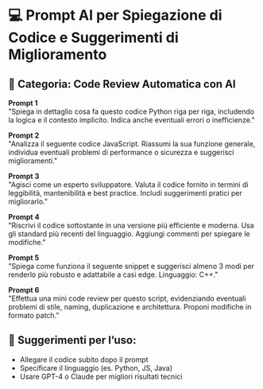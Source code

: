 # 💻 Prompt AI per Spiegazione di Codice e Suggerimenti di Miglioramento

## 🧠 Categoria: Code Review Automatica con AI

**Prompt 1**  
"Spiega in dettaglio cosa fa questo codice Python riga per riga, includendo la logica e il contesto implicito. Indica anche eventuali errori o inefficienze."

**Prompt 2**  
"Analizza il seguente codice JavaScript. Riassumi la sua funzione generale, individua eventuali problemi di performance o sicurezza e suggerisci miglioramenti."

**Prompt 3**  
"Agisci come un esperto sviluppatore. Valuta il codice fornito in termini di leggibilità, mantenibilità e best practice. Includi suggerimenti pratici per migliorarlo."

**Prompt 4**  
"Riscrivi il codice sottostante in una versione più efficiente e moderna. Usa gli standard più recenti del linguaggio. Aggiungi commenti per spiegare le modifiche."

**Prompt 5**  
"Spiega come funziona il seguente snippet e suggerisci almeno 3 modi per renderlo più robusto e adattabile a casi edge. Linguaggio: C++."

**Prompt 6**  
"Effettua una mini code review per questo script, evidenziando eventuali problemi di stile, naming, duplicazione e architettura. Proponi modifiche in formato patch."

## 📘 Suggerimenti per l’uso:
- Allegare il codice subito dopo il prompt
- Specificare il linguaggio (es. Python, JS, Java)
- Usare GPT-4 o Claude per migliori risultati tecnici